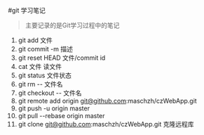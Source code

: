 #git 学习笔记
> 主要记录的是Git学习过程中的笔记
1. git add 文件
2. git commit -m 描述
3. git reset HEAD 文件/commit id
4. cat 文件 读文件
5. git status 文件状态
6. git rm -- 文件名
7. git checkout -- 文件名
8. git remote add origin git@github.com:maschzh/czWebApp.git
9. git push -u origin master
10. git pull --rebase origin master
11. git clone git@github.com:maschzh/czWebApp.git 克隆远程库